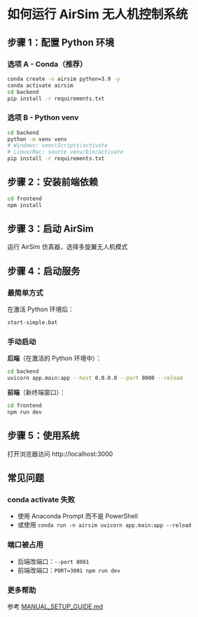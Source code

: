 # 如何运行 AirSim 无人机控制系统

## 步骤 1：配置 Python 环境

### 选项 A - Conda（推荐）
```bash
conda create -n airsim python=3.9 -y
conda activate airsim
cd backend
pip install -r requirements.txt
```

### 选项 B - Python venv
```bash
cd backend
python -m venv venv
# Windows: venv\Scripts\activate
# Linux/Mac: source venv/bin/activate
pip install -r requirements.txt
```

## 步骤 2：安装前端依赖
```bash
cd frontend
npm install
```

## 步骤 3：启动 AirSim
运行 AirSim 仿真器，选择多旋翼无人机模式

## 步骤 4：启动服务

### 最简单方式
在激活 Python 环境后：
```bash
start-simple.bat
```

### 手动启动
**后端**（在激活的 Python 环境中）：
```bash
cd backend
uvicorn app.main:app --host 0.0.0.0 --port 8000 --reload
```

**前端**（新终端窗口）：
```bash
cd frontend
npm run dev
```

## 步骤 5：使用系统
打开浏览器访问 http://localhost:3000

## 常见问题

### conda activate 失败
- 使用 Anaconda Prompt 而不是 PowerShell
- 或使用 `conda run -n airsim uvicorn app.main:app --reload`

### 端口被占用
- 后端改端口：`--port 8001`
- 前端改端口：`PORT=3001 npm run dev`

### 更多帮助
参考 [MANUAL_SETUP_GUIDE.md](MANUAL_SETUP_GUIDE.md) 